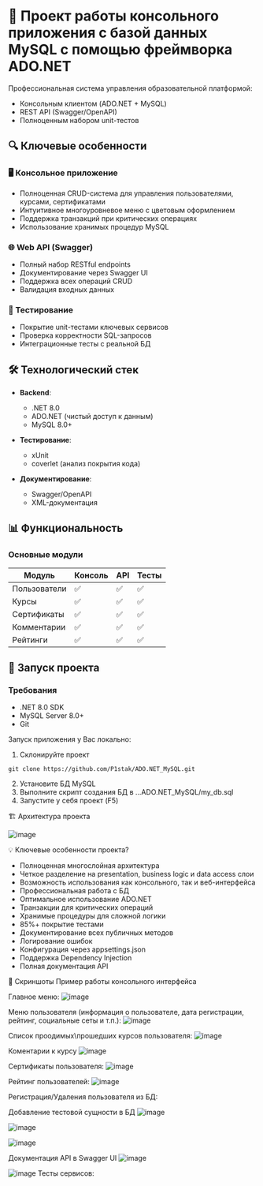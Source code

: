 # 🚀 Проект работы консольного приложения с базой данных MySQL с помощью фреймворка ADO.NET

Профессиональная система управления образовательной платформой:
- Консольным клиентом (ADO.NET + MySQL)
- REST API (Swagger/OpenAPI)
- Полноценным набором unit-тестов

## 🔍 Ключевые особенности

### 🖥 Консольное приложение
- Полноценная CRUD-система для управления пользователями, курсами, сертификатами
- Интуитивное многоуровневое меню с цветовым оформлением
- Поддержка транзакций при критических операциях
- Использование хранимых процедур MySQL

### 🌐 Web API (Swagger)
- Полный набор RESTful endpoints
- Документирование через Swagger UI
- Поддержка всех операций CRUD
- Валидация входных данных

### 🧪 Тестирование
- Покрытие unit-тестами ключевых сервисов
- Проверка корректности SQL-запросов
- Интеграционные тесты с реальной БД

## 🛠 Технологический стек

- **Backend**: 
  - .NET 8.0
  - ADO.NET (чистый доступ к данным)
  - MySQL 8.0+
  
- **Тестирование**:
  - xUnit
  - coverlet (анализ покрытия кода)

- **Документирование**:
  - Swagger/OpenAPI
  - XML-документация

## 📊 Функциональность

### Основные модули
| Модуль          | Консоль | API | Тесты |
|-----------------|---------|-----|-------|
| Пользователи    | ✅       | ✅   | ✅     |
| Курсы          | ✅       | ✅   | ✅     |
| Сертификаты    | ✅       | ✅   | ✅     |
| Комментарии    | ✅       | ✅   | ✅     |
| Рейтинги       | ✅       | ✅   | ✅     |

## 🚀 Запуск проекта

### Требования
- .NET 8.0 SDK
- MySQL Server 8.0+
- Git

Запуск приложения у Вас локально:
1) Склонируйте проект
```
git clone https://github.com/P1stak/ADO.NET_MySQL.git
```
2) Установите БД MySQL
3) Выполните скрипт создания БД в ...ADO.NET_MySQL/my_db.sql
4) Запустите у себя проект (F5)



 🏗 Архитектура проекта
 
 ![image](https://github.com/user-attachments/assets/100992eb-1e54-4d4c-9b9b-aeb44ba8432d)



 💡 Ключевые особенности проекта?
* Полноценная многослойная архитектура
* Четкое разделение на presentation, business logic и data access слои
* Возможность использования как консольного, так и веб-интерфейса
* Профессиональная работа с БД
* Оптимальное использование ADO.NET
* Транзакции для критических операций
* Хранимые процедуры для сложной логики
* 85%+ покрытие тестами
* Документирование всех публичных методов
* Логирование ошибок
* Конфигурация через appsettings.json
* Поддержка Dependency Injection
* Полная документация API

📸 Скриншоты
Пример работы консольного интерфейса

Главное меню:
 ![image](https://github.com/user-attachments/assets/36aeb80a-cf8b-423d-b5b0-66a03c562ea0)

Меню пользователя (информация о пользователе, дата регистрации, рейтинг, социальные сеты и т.п.):
 ![image](https://github.com/user-attachments/assets/1ef92ecb-527f-49d4-845b-a0a101a7517a)

Список проодимых\прошедших курсов пользователя:
 ![image](https://github.com/user-attachments/assets/ada73d57-c0cd-4504-88db-d718a5a17563)

Коментарии к курсу
 ![image](https://github.com/user-attachments/assets/d1ddcc1b-ab29-4840-a121-e47becd963a2)

Сертификаты пользователя:
 ![image](https://github.com/user-attachments/assets/29ac5def-5adb-4075-9539-0272b836dc25)

Рейтинг пользователей:
 ![image](https://github.com/user-attachments/assets/38dd479d-3a6c-4275-adbc-4125c716cc6d)

Регистрация/Удаления пользователя из БД:

Добавление тестовой сущности в БД
 ![image](https://github.com/user-attachments/assets/f2958523-3e4b-4f1b-a800-61e026688ea0)

 ![image](https://github.com/user-attachments/assets/035054fc-878c-45da-b9ea-19c40a8048f8)

 ![image](https://github.com/user-attachments/assets/b7b5651d-8540-4a9b-9b40-9854d5be46f2)


Документация API в Swagger UI
 ![image](https://github.com/user-attachments/assets/eae35bf0-b213-45fd-b72a-7d48dae247e6)


![image](https://github.com/user-attachments/assets/5f463d79-0748-40dd-9777-b930bb0c3aa2)
Тесты сервисов:

